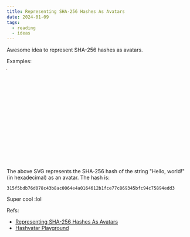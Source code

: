 ```yaml
---
title: Representing SHA-256 Hashes As Avatars
date: 2024-01-09
tags:
  - reading
  - ideas
---
```


Awesome idea to represent SHA-256 hashes as avatars.

Examples:

<svg xmlns="http://www.w3.org/2000/svg" view-box="-1 -1 2 2" overflow="visible" width="16rem" height="16rem" class="mx-auto my-8 block"><g><path d="M 0 0 L 4.592425496802574e-17 -0.75 A 0.1875 0.1875 0 0 1 0.5303300858899107 -0.5303300858899106 Z" fill="hsl(198.56617647058826, 50%, 55%)" class="stroke-white dark:stroke-black transition-transform duration-150 ease-out" stroke-width="0.02" stroke-linejoin="round" style="transform: rotate(0.0625turn);"></path><path d="M 0 0 L 0.5303300858899107 -0.5303300858899106 A 0.1875 0.1875 0 0 1 0.75 0 Z" fill="hsl(202.31617647058826, 87.5%, 65%)" class="stroke-white dark:stroke-black transition-transform duration-150 ease-out" stroke-width="0.02" stroke-linejoin="round" style="transform: rotate(0.0625turn);"></path><path d="M 0 0 L 0.75 0 A 0.1875 0.1875 0 0 1 0.5303300858899107 0.5303300858899106 Z" fill="hsl(202.31617647058826, 75%, 65%)" class="stroke-white dark:stroke-black transition-transform duration-150 ease-out" stroke-width="0.02" stroke-linejoin="round" style="transform: rotate(0.0625turn);"></path><path d="M 0 0 L 0.5303300858899107 0.5303300858899106 A 0.1875 0.1875 0 0 1 4.592425496802574e-17 0.75 Z" fill="hsl(217.31617647058826, 75%, 65%)" class="stroke-white dark:stroke-black transition-transform duration-150 ease-out" stroke-width="0.02" stroke-linejoin="round" style="transform: rotate(0.0625turn);"></path><path d="M 0 0 L 4.592425496802574e-17 0.75 A 0.1875 0.1875 0 0 1 -0.5303300858899106 0.5303300858899107 Z" fill="hsl(206.06617647058826, 62.5%, 60%)" class="stroke-white dark:stroke-black transition-transform duration-150 ease-out" stroke-width="0.02" stroke-linejoin="round" style="transform: rotate(0.0625turn);"></path><path d="M 0 0 L -0.5303300858899106 0.5303300858899107 A 0.1875 0.1875 0 0 1 -0.75 9.184850993605148e-17 Z" fill="hsl(217.31617647058826, 50%, 50%)" class="stroke-white dark:stroke-black transition-transform duration-150 ease-out" stroke-width="0.02" stroke-linejoin="round" style="transform: rotate(0.0625turn);"></path><path d="M 0 0 L -0.75 9.184850993605148e-17 A 0.1875 0.1875 0 0 1 -0.5303300858899107 -0.5303300858899106 Z" fill="hsl(206.06617647058826, 75%, 50%)" class="stroke-white dark:stroke-black transition-transform duration-150 ease-out" stroke-width="0.02" stroke-linejoin="round" style="transform: rotate(0.0625turn);"></path><path d="M 0 0 L -0.5303300858899107 -0.5303300858899106 A 0.1875 0.1875 0 0 1 -1.3777276490407724e-16 -0.75 Z" fill="hsl(215.44117647058826, 62.5%, 50%)" class="stroke-white dark:stroke-black transition-transform duration-150 ease-out" stroke-width="0.02" stroke-linejoin="round" style="transform: rotate(0.0625turn);"></path><path d="M 0 0 L -1.1004333276302544e-16 -0.5990480021920982 A 0.14976200054802455 0.14976200054802455 0 0 1 0.4235909046062863 -0.4235909046062865 Z" fill="hsl(-10.374999999999972, 75%, 65%)" class="stroke-white dark:stroke-black transition-transform duration-150 ease-out" stroke-width="0.02" stroke-linejoin="round" style=""></path><path d="M 0 0 L 0.4235909046062863 -0.4235909046062865 A 0.14976200054802455 0.14976200054802455 0 0 1 0.5990480021920982 -1.4672444368403393e-16 Z" fill="hsl(-0.9999999999999716, 75%, 60%)" class="stroke-white dark:stroke-black transition-transform duration-150 ease-out" stroke-width="0.02" stroke-linejoin="round" style=""></path><path d="M 0 0 L 0.5990480021920982 -1.4672444368403393e-16 A 0.14976200054802455 0.14976200054802455 0 0 1 0.4235909046062869 0.4235909046062859 Z" fill="hsl(6.500000000000028, 50%, 50%)" class="stroke-white dark:stroke-black transition-transform duration-150 ease-out" stroke-width="0.02" stroke-linejoin="round" style=""></path><path d="M 0 0 L 0.4235909046062869 0.4235909046062859 A 0.14976200054802455 0.14976200054802455 0 0 1 1.8340555460504243e-16 0.5990480021920982 Z" fill="hsl(-15.999999999999972, 62.5%, 60%)" class="stroke-white dark:stroke-black transition-transform duration-150 ease-out" stroke-width="0.02" stroke-linejoin="round" style=""></path><path d="M 0 0 L 1.8340555460504243e-16 0.5990480021920982 A 0.14976200054802455 0.14976200054802455 0 0 1 -0.4235909046062866 0.4235909046062862 Z" fill="hsl(-8.499999999999972, 87.5%, 60%)" class="stroke-white dark:stroke-black transition-transform duration-150 ease-out" stroke-width="0.02" stroke-linejoin="round" style=""></path><path d="M 0 0 L -0.4235909046062866 0.4235909046062862 A 0.14976200054802455 0.14976200054802455 0 0 1 -0.5990480021920982 2.2008666552605089e-16 Z" fill="hsl(-8.499999999999972, 75%, 60%)" class="stroke-white dark:stroke-black transition-transform duration-150 ease-out" stroke-width="0.02" stroke-linejoin="round" style=""></path><path d="M 0 0 L -0.5990480021920982 2.2008666552605089e-16 A 0.14976200054802455 0.14976200054802455 0 0 1 -0.42359090460628696 -0.42359090460628585 Z" fill="hsl(-15.999999999999972, 50%, 55%)" class="stroke-white dark:stroke-black transition-transform duration-150 ease-out" stroke-width="0.02" stroke-linejoin="round" style=""></path><path d="M 0 0 L -0.42359090460628696 -0.42359090460628585 A 0.14976200054802455 0.14976200054802455 0 0 1 -2.5676777644705936e-16 -0.5990480021920982 Z" fill="hsl(-4.749999999999972, 62.5%, 50%)" class="stroke-white dark:stroke-black transition-transform duration-150 ease-out" stroke-width="0.02" stroke-linejoin="round" style=""></path><path d="M 0 0 L -1.886978927850554e-16 -0.4402386360737625 A 0.11005965901844063 0.11005965901844063 0 0 1 0.3112957249080742 -0.311295724908074 Z" fill="hsl(88.4264705882353, 50%, 55%)" class="stroke-white dark:stroke-black transition-transform duration-150 ease-out" stroke-width="0.02" stroke-linejoin="round" style="transform: rotate(0.0625turn);"></path><path d="M 0 0 L 0.3112957249080742 -0.311295724908074 A 0.11005965901844063 0.11005965901844063 0 0 1 0.4402386360737625 -2.156547346114919e-16 Z" fill="hsl(80.9264705882353, 75%, 65%)" class="stroke-white dark:stroke-black transition-transform duration-150 ease-out" stroke-width="0.02" stroke-linejoin="round" style="transform: rotate(0.0625turn);"></path><path d="M 0 0 L 0.4402386360737625 -2.156547346114919e-16 A 0.11005965901844063 0.11005965901844063 0 0 1 0.31129572490807456 0.3112957249080737 Z" fill="hsl(79.0514705882353, 87.5%, 65%)" class="stroke-white dark:stroke-black transition-transform duration-150 ease-out" stroke-width="0.02" stroke-linejoin="round" style="transform: rotate(0.0625turn);"></path><path d="M 0 0 L 0.31129572490807456 0.3112957249080737 A 0.11005965901844063 0.11005965901844063 0 0 1 2.426115764379284e-16 0.4402386360737625 Z" fill="hsl(99.6764705882353, 87.5%, 60%)" class="stroke-white dark:stroke-black transition-transform duration-150 ease-out" stroke-width="0.02" stroke-linejoin="round" style="transform: rotate(0.0625turn);"></path><path d="M 0 0 L 2.426115764379284e-16 0.4402386360737625 A 0.11005965901844063 0.11005965901844063 0 0 1 -0.31129572490807417 0.311295724908074 Z" fill="hsl(90.3014705882353, 62.5%, 65%)" class="stroke-white dark:stroke-black transition-transform duration-150 ease-out" stroke-width="0.02" stroke-linejoin="round" style="transform: rotate(0.0625turn);"></path><path d="M 0 0 L -0.31129572490807417 0.311295724908074 A 0.11005965901844063 0.11005965901844063 0 0 1 -0.4402386360737625 1.0515893304222306e-15 Z" fill="hsl(99.6764705882353, 75%, 50%)" class="stroke-white dark:stroke-black transition-transform duration-150 ease-out" stroke-width="0.02" stroke-linejoin="round" style="transform: rotate(0.0625turn);"></path><path d="M 0 0 L -0.4402386360737625 1.0515893304222306e-15 A 0.11005965901844063 0.11005965901844063 0 0 1 -0.31129572490807406 -0.31129572490807417 Z" fill="hsl(88.4264705882353, 75%, 55%)" class="stroke-white dark:stroke-black transition-transform duration-150 ease-out" stroke-width="0.02" stroke-linejoin="round" style="transform: rotate(0.0625turn);"></path><path d="M 0 0 L -0.31129572490807406 -0.31129572490807417 A 0.11005965901844063 0.11005965901844063 0 0 1 -1.0785461722486672e-15 -0.4402386360737625 Z" fill="hsl(82.8014705882353, 62.5%, 50%)" class="stroke-white dark:stroke-black transition-transform duration-150 ease-out" stroke-width="0.02" stroke-linejoin="round" style="transform: rotate(0.0625turn);"></path><path d="M 0 0 L -6.522892241404572e-16 -0.26625 A 0.0665625 0.0665625 0 0 1 0.18826718049091865 -0.1882671804909179 Z" fill="hsl(-21.68382352941174, 75%, 65%)" class="stroke-white dark:stroke-black transition-transform duration-150 ease-out" stroke-width="0.02" stroke-linejoin="round" style=""></path><path d="M 0 0 L 0.18826718049091865 -0.1882671804909179 A 0.0665625 0.0665625 0 0 1 0.26625 -1.9563732616378965e-16 Z" fill="hsl(-2.9338235294117396, 87.5%, 50%)" class="stroke-white dark:stroke-black transition-transform duration-150 ease-out" stroke-width="0.02" stroke-linejoin="round" style=""></path><path d="M 0 0 L 0.26625 -1.9563732616378965e-16 A 0.0665625 0.0665625 0 0 1 0.1882671804909189 0.18826718049091762 Z" fill="hsl(-14.18382352941174, 62.5%, 50%)" class="stroke-white dark:stroke-black transition-transform duration-150 ease-out" stroke-width="0.02" stroke-linejoin="round" style=""></path><path d="M 0 0 L 0.1882671804909189 0.18826718049091762 A 0.0665625 0.0665625 0 0 1 -2.6101457181287784e-16 0.26625 Z" fill="hsl(-8.55882352941174, 62.5%, 65%)" class="stroke-white dark:stroke-black transition-transform duration-150 ease-out" stroke-width="0.02" stroke-linejoin="round" style=""></path><path d="M 0 0 L -2.6101457181287784e-16 0.26625 A 0.0665625 0.0665625 0 0 1 -0.18826718049091795 0.18826718049091862 Z" fill="hsl(-21.68382352941174, 75%, 50%)" class="stroke-white dark:stroke-black transition-transform duration-150 ease-out" stroke-width="0.02" stroke-linejoin="round" style=""></path><path d="M 0 0 L -0.18826718049091795 0.18826718049091862 A 0.0665625 0.0665625 0 0 1 -0.26625 1.1741535641717214e-15 Z" fill="hsl(-14.18382352941174, 62.5%, 50%)" class="stroke-white dark:stroke-black transition-transform duration-150 ease-out" stroke-width="0.02" stroke-linejoin="round" style=""></path><path d="M 0 0 L -0.26625 1.1741535641717214e-15 A 0.0665625 0.0665625 0 0 1 -0.18826718049091828 -0.18826718049091828 Z" fill="hsl(-4.80882352941174, 87.5%, 55%)" class="stroke-white dark:stroke-black transition-transform duration-150 ease-out" stroke-width="0.02" stroke-linejoin="round" style=""></path><path d="M 0 0 L -0.18826718049091828 -0.18826718049091828 A 0.0665625 0.0665625 0 0 1 -7.175016661950537e-16 -0.26625 Z" fill="hsl(-6.68382352941174, 50%, 65%)" class="stroke-white dark:stroke-black transition-transform duration-150 ease-out" stroke-width="0.02" stroke-linejoin="round" style=""></path></g></svg>

The above SVG represents the SHA-256 hash of the string "Hello, world!" (in
hexadecimal) as an avatar. The hash is:

```
315f5bdb76d078c43b8ac0064e4a0164612b1fce77c869345bfc94c75894edd3
```

Super cool :lol

Refs:

- [Representing SHA-256 Hashes As Avatars](https://francoisbest.com/posts/2021/hashvatars)
- [Hashvatar Playground](https://francoisbest.com/hashvatar)
